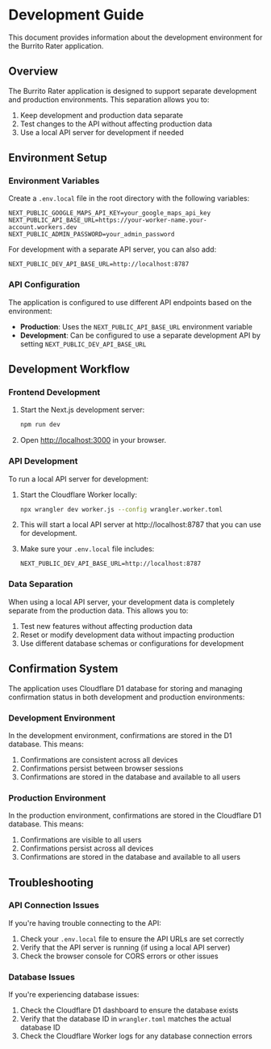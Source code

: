# Development Guide

This document provides information about the development environment for the Burrito Rater application.

## Overview

The Burrito Rater application is designed to support separate development and production environments. This separation allows you to:

1. Keep development and production data separate
2. Test changes to the API without affecting production data
3. Use a local API server for development if needed

## Environment Setup

### Environment Variables

Create a `.env.local` file in the root directory with the following variables:

```
NEXT_PUBLIC_GOOGLE_MAPS_API_KEY=your_google_maps_api_key
NEXT_PUBLIC_API_BASE_URL=https://your-worker-name.your-account.workers.dev
NEXT_PUBLIC_ADMIN_PASSWORD=your_admin_password
```

For development with a separate API server, you can also add:

```
NEXT_PUBLIC_DEV_API_BASE_URL=http://localhost:8787
```

### API Configuration

The application is configured to use different API endpoints based on the environment:

- **Production**: Uses the `NEXT_PUBLIC_API_BASE_URL` environment variable
- **Development**: Can be configured to use a separate development API by setting `NEXT_PUBLIC_DEV_API_BASE_URL`

## Development Workflow

### Frontend Development

1. Start the Next.js development server:
   ```bash
   npm run dev
   ```

2. Open [http://localhost:3000](http://localhost:3000) in your browser.

### API Development

To run a local API server for development:

1. Start the Cloudflare Worker locally:
   ```bash
   npx wrangler dev worker.js --config wrangler.worker.toml
   ```

2. This will start a local API server at http://localhost:8787 that you can use for development.

3. Make sure your `.env.local` file includes:
   ```
   NEXT_PUBLIC_DEV_API_BASE_URL=http://localhost:8787
   ```

### Data Separation

When using a local API server, your development data is completely separate from the production data. This allows you to:

1. Test new features without affecting production data
2. Reset or modify development data without impacting production
3. Use different database schemas or configurations for development

## Confirmation System

The application uses Cloudflare D1 database for storing and managing confirmation status in both development and production environments:

### Development Environment

In the development environment, confirmations are stored in the D1 database. This means:

1. Confirmations are consistent across all devices
2. Confirmations persist between browser sessions
3. Confirmations are stored in the database and available to all users

### Production Environment

In the production environment, confirmations are stored in the Cloudflare D1 database. This means:

1. Confirmations are visible to all users
2. Confirmations persist across all devices
3. Confirmations are stored in the database and available to all users

## Troubleshooting

### API Connection Issues

If you're having trouble connecting to the API:

1. Check your `.env.local` file to ensure the API URLs are set correctly
2. Verify that the API server is running (if using a local API server)
3. Check the browser console for CORS errors or other issues

### Database Issues

If you're experiencing database issues:

1. Check the Cloudflare D1 dashboard to ensure the database exists
2. Verify that the database ID in `wrangler.toml` matches the actual database ID
3. Check the Cloudflare Worker logs for any database connection errors 